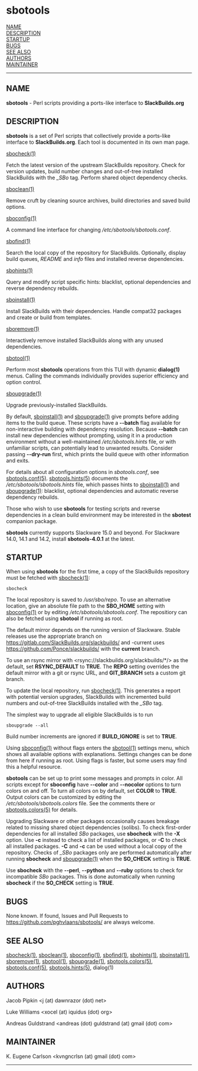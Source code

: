 # sbotools

[NAME](#name)\
[DESCRIPTION](#description)\
[STARTUP](#startup)\
[BUGS](#bugs)\
[SEE ALSO](#see-also)\
[AUTHORS](#authors)\
[MAINTAINER](#maintainer)

------------------------------------------------------------------------

## NAME

**sbotools** - Perl scripts providing a ports-like interface to
**SlackBuilds.org**

## DESCRIPTION

**sbotools** is a set of Perl scripts that collectively provide a
ports-like interface to **SlackBuilds.org**. Each tool is documented in
its own man page.

[sbocheck(1)](sbocheck.1.md)

Fetch the latest version of the upstream SlackBuilds repository. Check
for version updates, build number changes and out-of-tree installed
SlackBuilds with the *\_SBo* tag. Perform shared object dependency
checks.

[sboclean(1)](sboclean.1.md)

Remove cruft by cleaning source archives, build directories and saved
build options.

[sboconfig(1)](sboconfig.1.md)

A command line interface for changing */etc/sbotools/sbotools.conf*.

[sbofind(1)](sbofind.1.md)

Search the local copy of the repository for SlackBuilds. Optionally,
display build queues, *README* and *info* files and installed reverse
dependencies.

[sbohints(1)](sbohints.1.md)

Query and modify script specific hints: blacklist, optional dependencies
and reverse dependency rebuilds.

[sboinstall(1)](sboinstall.1.md)

Install SlackBuilds with their dependencies. Handle compat32 packages
and create or build from templates.

[sboremove(1)](sboremove.1.md)

Interactively remove installed SlackBuilds along with any unused
dependencies.

[sbotool(1)](sbotool.1.md)

Perform most **sbotools** operations from this TUI with dynamic
**dialog(1)** menus. Calling the commands individually provides superior
efficiency and option control.

[sboupgrade(1)](sboupgrade.1.md)

Upgrade previously-installed SlackBuilds.

By default, [sboinstall(1)](sboinstall.1.md) and [sboupgrade(1)](sboupgrade.1.md) give prompts before
adding items to the build queue. These scripts have a **\--batch** flag
available for non-interactive building with dependency resolution.
Because **\--batch** can install new dependencies without prompting,
using it in a production environment without a well-maintained
*/etc/sbotools.hints* file, or with unfamiliar scripts, can potentially
lead to unwanted results. Consider passing **\--dry-run** first, which
prints the build queue with other information and exits.

For details about all configuration options in *sbotools.conf*, see
[sbotools.conf(5)](sbotools.conf.5.md). [sbotools.hints(5)](sbotools.hints.5.md) documents the
*/etc/sbotools/sbotools.hints* file, which passes hints to
[sboinstall(1)](sboinstall.1.md) and [sboupgrade(1)](sboupgrade.1.md): blacklist, optional
dependencies and automatic reverse dependency rebuilds.

Those who wish to use **sbotools** for testing scripts and reverse
dependencies in a clean build environment may be interested in the
**sbotest** companion package.

**sbotools** currently supports Slackware 15.0 and beyond. For Slackware
14.0, 14.1 and 14.2, install **sbotools-4.0.1** at the latest.

## STARTUP

When using **sbotools** for the first time, a copy of the SlackBuilds
repository must be fetched with [sbocheck(1)](sbocheck.1.md):

    sbocheck

The local repository is saved to */usr/sbo/repo*. To use an alternative
location, give an absolute file path to the **SBO_HOME** setting with
[sboconfig(1)](sboconfig.1.md) or by editing */etc/sbotools/sbotools.conf*. The
repositiory can also be fetched using **sbotool** if running as root.

The default mirror depends on the running version of Slackware. Stable
releases use the appropriate branch on
<https://gitlab.com/SlackBuilds.org/slackbuilds/> and -current uses
<https://github.com/Ponce/slackbuilds/> with the **current** branch.

To use an rsync mirror with \<rsync://slackbuilds.org/slackbuilds/\*/\>
as the default, set **RSYNC_DEFAULT** to **TRUE**. The **REPO** setting
overrides the default mirror with a git or rsync URL, and **GIT_BRANCH**
sets a custom git branch.

To update the local repository, run [sbocheck(1)](sbocheck.1.md). This generates a
report with potential version upgrades, SlackBuilds with incremented
build numbers and out-of-tree SlackBuilds installed with the *\_SBo*
tag.

The simplest way to upgrade all eligible SlackBuilds is to run

    sboupgrade --all

Build number increments are ignored if **BUILD_IGNORE** is set to
**TRUE**.

Using [sboconfig(1)](sboconfig.1.md) without flags enters the [sbotool(1)](sbotool.1.md) settings
menu, which shows all available options with explanations. Settings
changes can be done from here if running as root. Using flags is faster,
but some users may find this a helpful resource.

**sbotools** can be set up to print some messages and prompts in color.
All scripts except for **sboconfig** have **\--color** and
**\--nocolor** options to turn colors on and off. To turn all colors on
by default, set **COLOR** to **TRUE**. Output colors can be customized
by editing the */etc/sbotools/sbotools.colors* file. See the comments
there or [sbotools.colors(5)](sbotools.colors.5.md) for details.

Upgrading Slackware or other packages occasionally causes breakage
related to missing shared object dependencies (solibs). To check
first-order dependencies for all installed *SBo* packages, use
**sbocheck** with the **-X** option. Use **-c** instead to check a list
of installed packages, or **-C** to check all installed packages. **-C**
and **-c** can be used without a local copy of the repository. Checks of
*\_SBo* packages only are performed automatically after running
**sbocheck** and [sboupgrade(1)](sboupgrade.1.md) when the **SO_CHECK** setting is
**TRUE**.

Use **sbocheck** with the **\--perl**, **\--python** and **\--ruby**
options to check for incompatible *SBo* packages. This is done
automatically when running **sbocheck** if the **SO_CHECK** setting is
**TRUE**.

## BUGS

None known. If found, Issues and Pull Requests to
<https://github.com/pghvlaans/sbotools/> are always welcome.

## SEE ALSO

[sbocheck(1)](sbocheck.1.md), [sboclean(1)](sboclean.1.md), [sboconfig(1)](sboconfig.1.md), [sbofind(1)](sbofind.1.md), [sbohints(1)](sbohints.1.md),
[sboinstall(1)](sboinstall.1.md), [sboremove(1)](sboremove.1.md), [sbotool(1)](sbotool.1.md), [sboupgrade(1)](sboupgrade.1.md),
[sbotools.colors(5)](sbotools.colors.5.md), [sbotools.conf(5)](sbotools.conf.5.md), [sbotools.hints(5)](sbotools.hints.5.md), dialog(1)

## AUTHORS

Jacob Pipkin \<j (at) dawnrazor (dot) net\>

Luke Williams \<xocel (at) iquidus (dot) org\>

Andreas Guldstrand \<andreas (dot) guldstrand (at) gmail (dot) com\>

## MAINTAINER

K. Eugene Carlson \<kvngncrlsn (at) gmail (dot) com\>

------------------------------------------------------------------------
